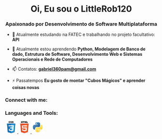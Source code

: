 <h1 align="center">Oi, Eu sou o LittleRob120</h1>
<h3 align="center">Apaixonado por Desenvolvimento de Software Multiplataforma</h3>

- 🔭 Atualmente estudando na FATEC e trabalhando no projeto facultativo: **API**

- 🌱 Atualmente estou aprendendo **Python, Modelagem de Banco de dado, Estrutura de Software, Desenvolvimento Web e Sistemas Operacionais e Rede de Computadores**

- 📫 Contatos: **gabriel360pam@gmail.com**

- ⚡ Passatempos **Eu gosto de montar "Cubos Mágicos" e aprender coisas novas**

<h3 align="left">Connect with me:</h3>
<p align="left">
</p>

<h3 align="left">Languages and Tools:</h3>
<p align="left"> <a href="https://www.w3schools.com/css/" target="_blank" rel="noreferrer"> <img src="https://raw.githubusercontent.com/devicons/devicon/master/icons/css3/css3-original-wordmark.svg" alt="css3" width="40" height="40"/> </a> <a href="https://www.w3.org/html/" target="_blank" rel="noreferrer"> <img src="https://raw.githubusercontent.com/devicons/devicon/master/icons/html5/html5-original-wordmark.svg" alt="html5" width="40" height="40"/> </a> <a href="https://www.python.org" target="_blank" rel="noreferrer"> <img src="https://raw.githubusercontent.com/devicons/devicon/master/icons/python/python-original.svg" alt="python" width="40" height="40"/> </a> </p>
